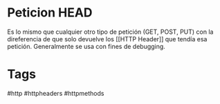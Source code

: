 # Peticion HEAD
Es lo mismo que cualquier otro tipo de petición (GET, POST, PUT) con la direferencia de que solo devuelve los [[HTTP Header]] que tendía esa petición. 
Generalmente se usa con fines de debugging.


# Tags
#http #httpheaders #httpmethods